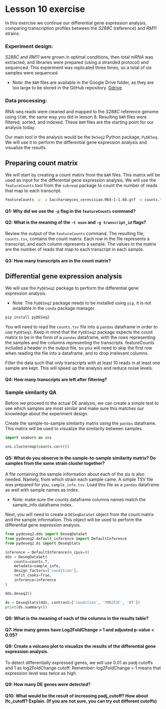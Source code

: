 # Lesson 10 exercise

In this exercise we continue our differential gene expression analysis, comparing transcription profiles between the *S288C* (reference) and *RM11* strains. 

### Experiment design: 
*S288C* and *RM11* were grown in optimal conditions, then total *mRNA* was extracted, and libraries were prepared (using a stranded protocol) and sequenced. This experiment was replicated three times, so a total of six samples were sequenced.

* Note: the `BAM` files are available in the Google Drive folder, as they are too large to be stored in the GitHub repository. [Gdrive](https://drive.google.com/drive/folders/1N1pYkeFPUOo4_Hv_Jk2MzgzlZ-LLWXSY?usp=sharing)

### Data processing: 
RNA-seq reads were cleaned and mapped to the *S288C* reference genome using `STAR`, the same way you did in lesson 8. Resulting `BAM` files were filtered, sorted, and indexed. These `BAM` files are the starting point for our analysis today.

Our main tool in the analysis would be the `DeSeq2` Python package, `PyDESeq`. We will use it to perform the differential gene expression analysis and visualize the results.

## Preparing count matrix

We will start by creating a count matrix from the `BAM` files. This matrix will be used as input for the differential gene expression analysis. We will use the `featureCounts` tool from the `subread` package to count the number of reads that map to each transcript.

```bash
featureCounts -p -a Saccharomyces_cerevisiae.R64-1-1.60.gtf -o counts.tsv -t exon -g transcript_id *.bam
```

#### Q1: Why did we use the `-p` flag in the `featureCounts` command?

#### Q2: What is the meaning of the `-t exon` and `-g transcript_id` flags?

Review the output of the `featureCounts` command. The resulting file, `counts.tsv`, contains the count matrix. Each row in the file represents a transcript, and each column represents a sample. The values in the matrix are the number of reads that map to each transcript in each sample.

#### Q3: How many transcripts are in the count matrix?

## Differential gene expression analysis

We will use the `PyDESeq2` package to perform the differential gene expression analysis.

* Note: The `PyDESeq2` package needs to be installed using `pip`, it is not aviailable in the `conda` package manager.

```bash
pip install pyDESeq2
```

You will need to read the `counts.tsv` file into a `pandas` dataframe in order to use `PyDESeq2`. Keep in mind that the `PyDESeq2` package expects the count matrix to be in the form of a `pandas` dataframe, with the rows representing the samples and the columns representing the transcripts. featureCounts included a header in the output file, so you will need to skip the first row when reading the file into a dataframe, and to drop irrelevant columns.

Filter the data such that only transcripts with at least 10 reads in at least one sample are kept. This will speed up the analysis and reduce noise levels.

#### Q4: How many transcripts are left after filtering?

### Sample similarity QA
Before we proceed to the actual DE analysis, we can create a simple test to see which samples are most similar and make sure this matches our knowledge about the experiment design.

Create the sample-to-sample similarity matrix using the `pandas` dataframe. This matrix will be used to visualize the similarity between samples.

```python
import seaborn as sns

sns.clustermap(counts.corr())
```

#### Q5: What do you observe in the sample-to-sample similarity matrix? Do samples from the same strain cluster together?

A file containing the sample information about each of the six is also needed. Namely, from which strain each sample came. A simple TSV file was prepared for you, `sample_info.tsv`. Load this file as a `pandas` dataframe as well with sample names as index.

* Note: make sure the counts dataframe columns names match the sample_info dataframe index.

Next, you will need to create a `DESeqDataSet` object from the count matrix and the sample information. This object will be used to perform the differential gene expression analysis.

```python
from pydeseq2.dds import DeseqDataSet
from pydeseq2.default_inference import DefaultInference
from pydeseq2.ds import DeseqStats

inference = DefaultInference(n_cpus=8)
dds = DeseqDataSet(
    counts=counts.T,
    metadata=sample_info,
    design_factors=['condition'],
    refit_cooks=True,
    inference=inference
)

dds.deseq2()

ds = DeseqStats(dds, contrast=['condition', 'YMR253C', 'WT'])
print(ds.summary())
```

#### Q6: What is the meaning of each of the columns in the results table?

#### Q7: How many genes have Log2FoldChange > 1 and adjusted p-value < 0.05?

#### Q8: Create a volcano plot to visualize the results of the differential gene expression analysis.

To detect differentially expressed genes, we will use 0.01 as padj cutoffs and 1 as  log2FoldChange cutoff. Remember: log2FoldChange = 1 means that expression level was twice as high.

#### Q9: How many DE genes were detected?
#### Q10: What would be the result of increasing padj_cutoff? How about lfc_cutoff? Explain. (If you are not sure, you can try out different cutoffs)





